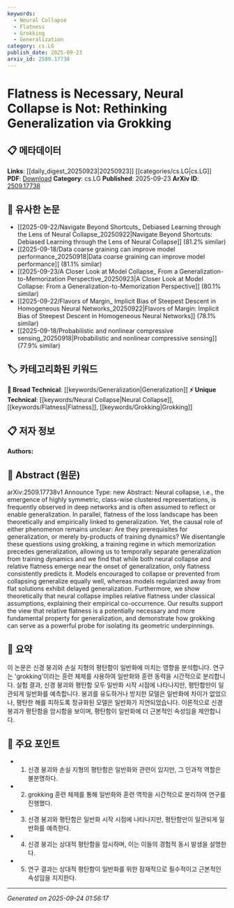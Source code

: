 ```yaml
---
keywords:
  - Neural Collapse
  - Flatness
  - Grokking
  - Generalization
category: cs.LG
publish_date: 2025-09-23
arxiv_id: 2509.17738
---
```


<!-- KEYWORD_LINKING_METADATA:
{
  "processed_timestamp": "2025-09-24T01:56:17.626563",
  "vocabulary_version": "1.0",
  "selected_keywords": [
    "Neural Collapse",
    "Flatness",
    "Grokking",
    "Generalization"
  ],
  "rejected_keywords": [],
  "similarity_scores": {
    "Neural Collapse": 0.78,
    "Flatness": 0.77,
    "Grokking": 0.75,
    "Generalization": 0.8
  },
  "extraction_method": "AI_prompt_based",
  "budget_applied": true,
  "candidates_json": {
    "candidates": [
      {
        "surface": "Neural Collapse",
        "canonical": "Neural Collapse",
        "aliases": [
          "Class-wise Clustered Representations"
        ],
        "category": "unique_technical",
        "rationale": "Neural Collapse is a unique phenomenon observed in deep networks that is crucial for understanding generalization processes.",
        "novelty_score": 0.75,
        "connectivity_score": 0.65,
        "specificity_score": 0.85,
        "link_intent_score": 0.78
      },
      {
        "surface": "Flatness",
        "canonical": "Flatness",
        "aliases": [
          "Loss Landscape Flatness"
        ],
        "category": "unique_technical",
        "rationale": "Flatness is a key geometric property linked to generalization, offering a distinct perspective on model performance.",
        "novelty_score": 0.7,
        "connectivity_score": 0.68,
        "specificity_score": 0.8,
        "link_intent_score": 0.77
      },
      {
        "surface": "Grokking",
        "canonical": "Grokking",
        "aliases": [
          "Memorization Preceding Generalization"
        ],
        "category": "unique_technical",
        "rationale": "Grokking provides a unique training regime to study the temporal separation of memorization and generalization.",
        "novelty_score": 0.8,
        "connectivity_score": 0.6,
        "specificity_score": 0.82,
        "link_intent_score": 0.75
      },
      {
        "surface": "Generalization",
        "canonical": "Generalization",
        "aliases": [
          "Model Generalization"
        ],
        "category": "broad_technical",
        "rationale": "Generalization is a fundamental concept in machine learning, central to understanding model performance.",
        "novelty_score": 0.4,
        "connectivity_score": 0.85,
        "specificity_score": 0.6,
        "link_intent_score": 0.8
      }
    ],
    "ban_list_suggestions": [
      "Training Dynamics",
      "Empirical Co-occurrence"
    ]
  },
  "decisions": [
    {
      "candidate_surface": "Neural Collapse",
      "resolved_canonical": "Neural Collapse",
      "decision": "linked",
      "scores": {
        "novelty": 0.75,
        "connectivity": 0.65,
        "specificity": 0.85,
        "link_intent": 0.78
      }
    },
    {
      "candidate_surface": "Flatness",
      "resolved_canonical": "Flatness",
      "decision": "linked",
      "scores": {
        "novelty": 0.7,
        "connectivity": 0.68,
        "specificity": 0.8,
        "link_intent": 0.77
      }
    },
    {
      "candidate_surface": "Grokking",
      "resolved_canonical": "Grokking",
      "decision": "linked",
      "scores": {
        "novelty": 0.8,
        "connectivity": 0.6,
        "specificity": 0.82,
        "link_intent": 0.75
      }
    },
    {
      "candidate_surface": "Generalization",
      "resolved_canonical": "Generalization",
      "decision": "linked",
      "scores": {
        "novelty": 0.4,
        "connectivity": 0.85,
        "specificity": 0.6,
        "link_intent": 0.8
      }
    }
  ]
}
-->

# Flatness is Necessary, Neural Collapse is Not: Rethinking Generalization via Grokking

## 📋 메타데이터

**Links**: [[daily_digest_20250923|20250923]] [[categories/cs.LG|cs.LG]]
**PDF**: [Download](https://arxiv.org/pdf/2509.17738.pdf)
**Category**: cs.LG
**Published**: 2025-09-23
**ArXiv ID**: [2509.17738](https://arxiv.org/abs/2509.17738)

## 🔗 유사한 논문
- [[2025-09-22/Navigate Beyond Shortcuts_ Debiased Learning through the Lens of Neural Collapse_20250922|Navigate Beyond Shortcuts: Debiased Learning through the Lens of Neural Collapse]] (81.2% similar)
- [[2025-09-18/Data coarse graining can improve model performance_20250918|Data coarse graining can improve model performance]] (81.1% similar)
- [[2025-09-23/A Closer Look at Model Collapse_ From a Generalization-to-Memorization Perspective_20250923|A Closer Look at Model Collapse: From a Generalization-to-Memorization Perspective]] (80.1% similar)
- [[2025-09-22/Flavors of Margin_ Implicit Bias of Steepest Descent in Homogeneous Neural Networks_20250922|Flavors of Margin: Implicit Bias of Steepest Descent in Homogeneous Neural Networks]] (78.1% similar)
- [[2025-09-18/Probabilistic and nonlinear compressive sensing_20250918|Probabilistic and nonlinear compressive sensing]] (77.9% similar)

## 🏷️ 카테고리화된 키워드
**🧠 Broad Technical**: [[keywords/Generalization|Generalization]]
**⚡ Unique Technical**: [[keywords/Neural Collapse|Neural Collapse]], [[keywords/Flatness|Flatness]], [[keywords/Grokking|Grokking]]

## 📋 저자 정보

**Authors:** 

## 📄 Abstract (원문)

arXiv:2509.17738v1 Announce Type: new 
Abstract: Neural collapse, i.e., the emergence of highly symmetric, class-wise clustered representations, is frequently observed in deep networks and is often assumed to reflect or enable generalization. In parallel, flatness of the loss landscape has been theoretically and empirically linked to generalization. Yet, the causal role of either phenomenon remains unclear: Are they prerequisites for generalization, or merely by-products of training dynamics? We disentangle these questions using grokking, a training regime in which memorization precedes generalization, allowing us to temporally separate generalization from training dynamics and we find that while both neural collapse and relative flatness emerge near the onset of generalization, only flatness consistently predicts it. Models encouraged to collapse or prevented from collapsing generalize equally well, whereas models regularized away from flat solutions exhibit delayed generalization. Furthermore, we show theoretically that neural collapse implies relative flatness under classical assumptions, explaining their empirical co-occurrence. Our results support the view that relative flatness is a potentially necessary and more fundamental property for generalization, and demonstrate how grokking can serve as a powerful probe for isolating its geometric underpinnings.

## 📝 요약

이 논문은 신경 붕괴와 손실 지형의 평탄함이 일반화에 미치는 영향을 분석합니다. 연구는 'grokking'이라는 훈련 체제를 사용하여 일반화와 훈련 동력을 시간적으로 분리합니다. 실험 결과, 신경 붕괴와 평탄함 모두 일반화 시작 시점에 나타나지만, 평탄함만이 일관되게 일반화를 예측합니다. 붕괴를 유도하거나 방지한 모델은 일반화에 차이가 없었으나, 평탄한 해를 피하도록 정규화된 모델은 일반화가 지연되었습니다. 이론적으로 신경 붕괴가 평탄함을 암시함을 보이며, 평탄함이 일반화에 더 근본적인 속성임을 제안합니다.

## 🎯 주요 포인트

- 1. 신경 붕괴와 손실 지형의 평탄함은 일반화와 관련이 있지만, 그 인과적 역할은 불분명하다.
- 2. grokking 훈련 체제를 통해 일반화와 훈련 역학을 시간적으로 분리하여 연구를 진행했다.
- 3. 신경 붕괴와 평탄함은 일반화 시작 시점에 나타나지만, 평탄함만이 일관되게 일반화를 예측한다.
- 4. 신경 붕괴는 상대적 평탄함을 암시하며, 이는 이들의 경험적 동시 발생을 설명한다.
- 5. 연구 결과는 상대적 평탄함이 일반화를 위한 잠재적으로 필수적이고 근본적인 속성임을 지지한다.


---

*Generated on 2025-09-24 01:56:17*